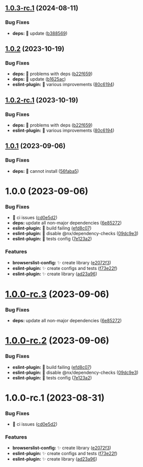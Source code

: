 ## [1.0.3-rc.1](https://github.com/akhenda/hendacorp/compare/eslint-plugin-v1.0.2...eslint-plugin-v1.0.3-rc.1) (2024-08-11)

### Bug Fixes

- **deps:** :bug: update ([b388569](https://github.com/akhenda/hendacorp/commit/b388569623327a82071a7d3ddf06702319b9c1f6))

## [1.0.2](https://github.com/akhenda/hendacorp/compare/eslint-plugin-v1.0.1...eslint-plugin-v1.0.2) (2023-10-19)

### Bug Fixes

- **deps:** :bug: problems with deps ([b22f659](https://github.com/akhenda/hendacorp/commit/b22f6598a88fc85f55e04d68c66c081417cc3d6c))
- **deps:** :bug: update ([b1625ac](https://github.com/akhenda/hendacorp/commit/b1625ac8673cd2a5f4041ebf7f790adf61efdcec))
- **eslint-plugin:** :bug: various improvements ([80c6194](https://github.com/akhenda/hendacorp/commit/80c61941bf5c8cbec494c7deaecfc1fff4934dfe))

## [1.0.2-rc.1](https://github.com/akhenda/hendacorp/compare/eslint-plugin-v1.0.1...eslint-plugin-v1.0.2-rc.1) (2023-10-19)

### Bug Fixes

- **deps:** :bug: problems with deps ([b22f659](https://github.com/akhenda/hendacorp/commit/b22f6598a88fc85f55e04d68c66c081417cc3d6c))
- **eslint-plugin:** :bug: various improvements ([80c6194](https://github.com/akhenda/hendacorp/commit/80c61941bf5c8cbec494c7deaecfc1fff4934dfe))

## [1.0.1](https://github.com/akhenda/hendacorp/compare/eslint-plugin-v1.0.0...eslint-plugin-v1.0.1) (2023-09-06)

### Bug Fixes

- **deps:** :bug: cannot install ([56faba5](https://github.com/akhenda/hendacorp/commit/56faba59104eae859b919f4e73235d91a0580d48))

# 1.0.0 (2023-09-06)

### Bug Fixes

- :bug: ci issues ([cd0e5d2](https://github.com/akhenda/hendacorp/commit/cd0e5d232a2153b418e3e5238fdf858451eca393))
- **deps:** update all non-major dependencies ([6e85272](https://github.com/akhenda/hendacorp/commit/6e852728c0739bb42bc775458c0a44ececc4e8da))
- **eslint-plugin:** :bug: build failing ([efd8c07](https://github.com/akhenda/hendacorp/commit/efd8c07ac7b3f49859665e7af4bb8e5d8aa46f82))
- **eslint-plugin:** :bug: disable @nx/dependency-checks ([09dc9e3](https://github.com/akhenda/hendacorp/commit/09dc9e3a0937ac3f17ad39e373bf81cbaff5679a))
- **eslint-plugin:** :bug: tests config ([7e123a2](https://github.com/akhenda/hendacorp/commit/7e123a2cc4db474dc6d9091132b322a7462a81d7))

### Features

- **browserslist-config:** :sparkles: create library ([e2072f3](https://github.com/akhenda/hendacorp/commit/e2072f3656fea36248f8a794e618d095ca5e3629))
- **eslint-plugin:** :sparkles: create configs and tests ([f73e22f](https://github.com/akhenda/hendacorp/commit/f73e22f2fa2215a2a9e755ef3424883e7e208e23))
- **eslint-plugin:** :sparkles: create library ([ad23a96](https://github.com/akhenda/hendacorp/commit/ad23a967b42939fe0f1be52dd5753b5044d88227))

# [1.0.0-rc.3](https://github.com/akhenda/hendacorp/compare/eslint-plugin-v1.0.0-rc.2...eslint-plugin-v1.0.0-rc.3) (2023-09-06)

### Bug Fixes

- **deps:** update all non-major dependencies ([6e85272](https://github.com/akhenda/hendacorp/commit/6e852728c0739bb42bc775458c0a44ececc4e8da))

# [1.0.0-rc.2](https://github.com/akhenda/hendacorp/compare/eslint-plugin-v1.0.0-rc.1...eslint-plugin-v1.0.0-rc.2) (2023-09-06)

### Bug Fixes

- **eslint-plugin:** :bug: build failing ([efd8c07](https://github.com/akhenda/hendacorp/commit/efd8c07ac7b3f49859665e7af4bb8e5d8aa46f82))
- **eslint-plugin:** :bug: disable @nx/dependency-checks ([09dc9e3](https://github.com/akhenda/hendacorp/commit/09dc9e3a0937ac3f17ad39e373bf81cbaff5679a))
- **eslint-plugin:** :bug: tests config ([7e123a2](https://github.com/akhenda/hendacorp/commit/7e123a2cc4db474dc6d9091132b322a7462a81d7))

# 1.0.0-rc.1 (2023-08-31)

### Bug Fixes

- :bug: ci issues ([cd0e5d2](https://github.com/akhenda/hendacorp/commit/cd0e5d232a2153b418e3e5238fdf858451eca393))

### Features

- **browserslist-config:** :sparkles: create library ([e2072f3](https://github.com/akhenda/hendacorp/commit/e2072f3656fea36248f8a794e618d095ca5e3629))
- **eslint-plugin:** :sparkles: create configs and tests ([f73e22f](https://github.com/akhenda/hendacorp/commit/f73e22f2fa2215a2a9e755ef3424883e7e208e23))
- **eslint-plugin:** :sparkles: create library ([ad23a96](https://github.com/akhenda/hendacorp/commit/ad23a967b42939fe0f1be52dd5753b5044d88227))
